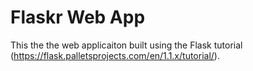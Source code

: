 # Flaskr Web App
This the the web applicaiton built using the Flask tutorial (https://flask.palletsprojects.com/en/1.1.x/tutorial/). 
